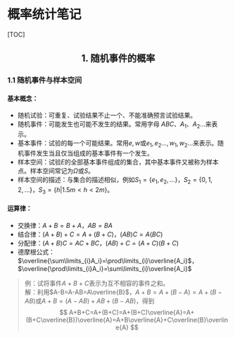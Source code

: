 # 概率统计笔记

[TOC]

## <center> 1. 随机事件的概率</center>

### 1.1 随机事件与样本空间

#### **基本概念：**

- 随机试验：可重复、试验结果不止一个、不能准确预言试验结果。
- 随机事件：可能发生也可能不发生的结果。常用字母 $ABC$、$A_1$、$A_2$...来表示。
- 基本事件：试验的每一个可能结果。常用$e,w$或$e_1,e_2...,w_1,w_2...$来表示。随机事件发生当且仅当组成的基本事件有一个发生。
- 样本空间：试验$E$的全部基本事件组成的集合，其中基本事件又被称为样本点。样本空间常记为$\Omega$或$S$。
- 样本空间的描述：与集合的描述相似，例如$S_1=\{e_1,e_2,...\}$，$S_2=\{0,1,2,...\}$，$S_3=\{h|1.5m<h<2m\}$。

#### **运算律：**

- 交换律：$A+B=B+A$，$AB=BA$
- 结合律：$(A+B)+C=A+(B+C)$，$(AB)C=A(BC)$
- 分配律：$(A+B)C=AC+BC$，$(AB)+C=(A+C)(B+C)$
- 德摩根公式：$\overline{\sum\limits_{i}A_i}=\prod\limits_{i}\overline{A_i}$，$\overline{\prod\limits_{i}A_i}=\sum\limits_{i}\overline{A_i}$

> 例：试将事件$A+B+C$表示为互不相容的事件之和。  
> 解：利用$A-B=A-AB=A\overline{B}$，$A+B=A+(B-A)=A+(B-AB)$或$A+B=(A-AB)+AB+(B-AB)$，得到
> $$ A+B+C=A+(B+C)=A+(B+C)\overline{A}=A+(B+C\overline{B})\overline{A}=A+B\overline{A}+C\overline{B}\overline{A} $$
